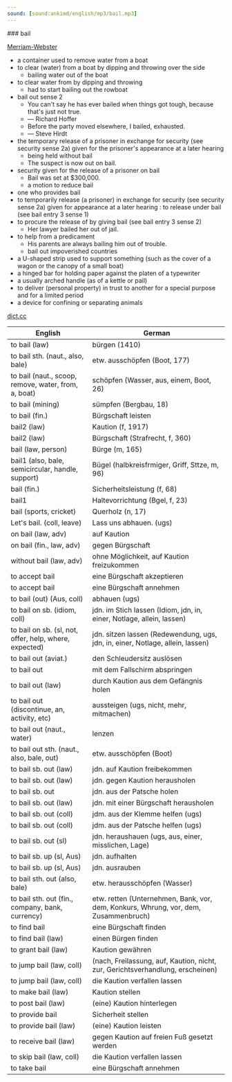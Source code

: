 ```yaml
---
sound: [sound:ankimd/english/mp3/bail.mp3]
---
```


\### bail

[Merriam-Webster](https://www.merriam-webster.com/dictionary/bail)

- a container used to remove water from a boat
- to clear (water) from a boat by dipping and throwing over the side
    - bailing water out of the boat
- to clear water from by dipping and throwing
    - had to start bailing out the rowboat
- bail out sense 2
    - You can't say he has ever bailed when things got tough, because that's just not true.
    - — Richard Hoffer
    - Before the party moved elsewhere, I bailed, exhausted.
    - — Steve Hirdt
- the temporary release of a prisoner in exchange for security (see security sense 2a) given for the prisoner's appearance at a later hearing
    - being held without bail
    - The suspect is now out on bail.
- security given for the release of a prisoner on bail
    - Bail was set at $300,000.
    - a motion to reduce bail
- one who provides bail
- to temporarily release (a prisoner) in exchange for security (see security sense 2a) given for appearance at a later hearing : to release under bail (see bail entry 3 sense 1)
- to procure the release of by giving bail (see bail entry 3 sense 2)
    - Her lawyer bailed her out of jail.
- to help from a predicament
    - His parents are always bailing him out of trouble.
    - bail out impoverished countries
- a U-shaped strip used to support something (such as the cover of a wagon or the canopy of a small boat)
- a hinged bar for holding paper against the platen of a typewriter
- a usually arched handle (as of a kettle or pail)
- to deliver (personal property) in trust to another for a special purpose and for a limited period
- a device for confining or separating animals

[dict.cc](https://www.dict.cc/bail)

| English        | German       |
| -------------- | ------------ |
| to bail (law) | bürgen (1410) |
| to bail sth. (naut., also, bale) | etw. ausschöpfen (Boot, 177) |
| to bail (naut., scoop, remove, water, from, a, boat) | schöpfen (Wasser, aus, einem, Boot, 26) |
| to bail (mining) | sümpfen (Bergbau, 18) |
| to bail (fin.) | Bürgschaft leisten |
| bail2 (law) | Kaution (f, 1917) |
| bail2 (law) | Bürgschaft (Strafrecht, f, 360) |
| bail (law, person) | Bürge (m, 165) |
| bail1 (also, bale, semicircular, handle, support) | Bügel (halbkreisfrmiger, Griff, Sttze, m, 96) |
| bail (fin.) | Sicherheitsleistung (f, 68) |
| bail1 | Haltevorrichtung (Bgel, f, 23) |
| bail (sports, cricket) | Querholz (n, 17) |
| Let's bail. (coll, leave) | Lass uns abhauen. (ugs) |
| on bail (law, adv) | auf Kaution |
| on bail (fin., law, adv) | gegen Bürgschaft |
| without bail (law, adv) | ohne Möglichkeit, auf Kaution freizukommen |
| to accept bail | eine Bürgschaft akzeptieren |
| to accept bail | eine Bürgschaft annehmen |
| to bail (out) (Aus, coll) | abhauen (ugs) |
| to bail on sb. (idiom, coll) | jdn. im Stich lassen (Idiom, jdn, in, einer, Notlage, allein, lassen) |
| to bail on sb. (sl, not, offer, help, where, expected) | jdn. sitzen lassen (Redewendung, ugs, jdn, in, einer, Notlage, allein, lassen) |
| to bail out (aviat.) | den Schleudersitz auslösen |
| to bail out | mit dem Fallschirm abspringen |
| to bail out (law) | durch Kaution aus dem Gefängnis holen |
| to bail out (discontinue, an, activity, etc) | aussteigen (ugs, nicht, mehr, mitmachen) |
| to bail out (naut., water) | lenzen |
| to bail out sth. (naut., also, bale, out) | etw. ausschöpfen (Boot) |
| to bail sb. out (law) | jdn. auf Kaution freibekommen |
| to bail sb. out (law) | jdn. gegen Kaution herausholen |
| to bail sb. out | jdn. aus der Patsche holen |
| to bail sb. out (law) | jdn. mit einer Bürgschaft herausholen |
| to bail sb. out (coll) | jdm. aus der Klemme helfen (ugs) |
| to bail sb. out (coll) | jdm. aus der Patsche helfen (ugs) |
| to bail sb. out (sl) | jdn. heraushauen (ugs, aus, einer, misslichen, Lage) |
| to bail sb. up (sl, Aus) | jdn. aufhalten |
| to bail sb. up (sl, Aus) | jdn. ausrauben |
| to bail sth. out (also, bale) | etw. herausschöpfen (Wasser) |
| to bail sth. out (fin., company, bank, currency) | etw. retten (Unternehmen, Bank, vor, dem, Konkurs, Whrung, vor, dem, Zusammenbruch) |
| to find bail | eine Bürgschaft finden |
| to find bail (law) | einen Bürgen finden |
| to grant bail (law) | Kaution gewähren |
| to jump bail (law, coll) |  (nach, Freilassung, auf, Kaution, nicht, zur, Gerichtsverhandlung, erscheinen) |
| to jump bail (law, coll) | die Kaution verfallen lassen |
| to make bail (law) | Kaution stellen |
| to post bail (law) | (eine) Kaution hinterlegen |
| to provide bail | Sicherheit stellen |
| to provide bail (law) | (eine) Kaution leisten |
| to receive bail (law) | gegen Kaution auf freien Fuß gesetzt werden |
| to skip bail (law, coll) | die Kaution verfallen lassen |
| to take bail | eine Bürgschaft annehmen |
